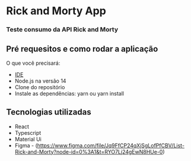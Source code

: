 # Rick and Morty App

### Teste consumo da API Rick and Morty


## Pré requesitos e como rodar a aplicação
 O que você precisará:
 * [IDE](*Vs_Code)
 * Node.js na versão 14
 * Clone do repositório
 * Instale as dependências: yarn ou yarn install

## Tecnologias utilizadas

* React
* Typescript
* Material Ui
* Figma - (https://www.figma.com/file/Jq9FfCP24qXjSgLofPfCBV/List-Rick-and-Morty?node-id=0%3A1&t=RYO7Lj24gEwN8HUe-0)


